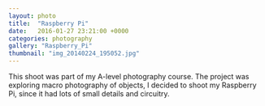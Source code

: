 ```yaml
---
layout: photo
title:  "Raspberry Pi"
date:   2016-01-27 23:21:00 +0000
categories: photography
gallery: "Raspberry_Pi"
thumbnail: "img_20140224_195052.jpg"
---
```

This shoot was part of my A-level photography course. The project was exploring macro photography of objects, I decided to shoot my Raspberry Pi, since it had lots of small details and circuitry.
